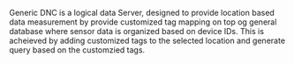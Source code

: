 Generic DNC is a logical data Server, designed to provide location based data measurement by provide customized tag mapping on top og general database where sensor data is organized based on device IDs. This is acheieved by adding customized tags to the selected location and generate query based on the customzied tags.

